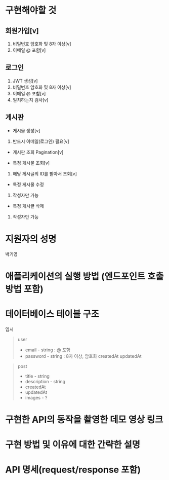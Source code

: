 # 구현해야할 것

## 회원가입[v]

1. 비밀번호 암호화 및 8자 이상[v]
2. 이메일 @ 포함[v]

## 로그인

1. JWT 생성[v]
2. 비밀번호 암호화 및 8자 이상[v]
3. 이메일 @ 포함[v]
4. 일치하는지 검사[v]

## 게시판

- 게시물 생성[v]

1. 반드시 이메일(로그인) 필요[v]

- 게시판 조회 Pagination[v]

- 특정 게시물 조회[v]

1. 해당 게시글의 ID를 받아서 조회[v]

- 특정 게시물 수정

1. 작성자만 가능

- 특정 게시글 삭제

1. 작성자만 가능

# 지원자의 성명

박기영

# 애플리케이션의 실행 방법 (엔드포인트 호출 방법 포함)

# 데이터베이스 테이블 구조

임시

> user
>
> - email - string : @ 포함
> - password - string : 8자 이상, 암호화
>   createdAt
>   updatedAt

> post
>
> - title - string
> - description - string
> - createdAt
> - updatedAt
> - images - ?

# 구현한 API의 동작을 촬영한 데모 영상 링크

# 구현 방법 및 이유에 대한 간략한 설명

# API 명세(request/response 포함)
